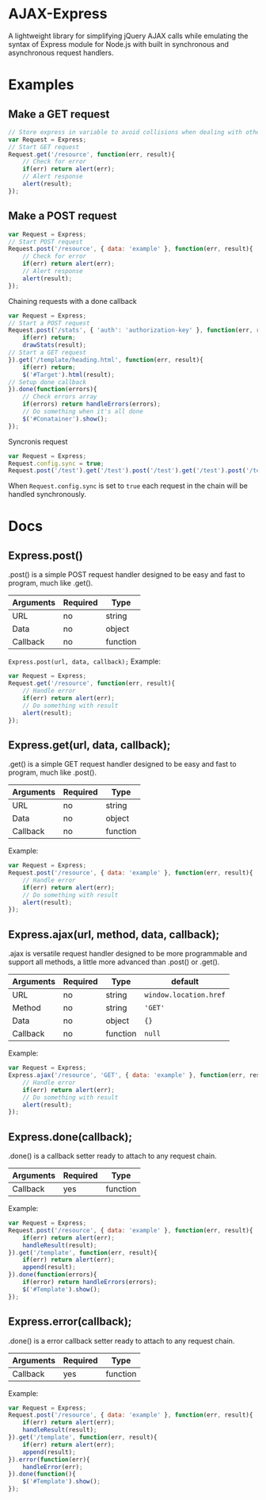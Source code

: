 AJAX-Express
==============

A lightweight library for simplifying jQuery AJAX calls while emulating the syntax of Express module for Node.js with built in synchronous and asynchronous request handlers.

Examples
==============

Make a GET request
--------------
```javascript
// Store express in variable to avoid collisions when dealing with other request chains
var Request = Express;
// Start GET request
Request.get('/resource', function(err, result){
    // Check for error
    if(err) return alert(err);
    // Alert response
    alert(result);
});
```

Make a POST request
--------------
```javascript
var Request = Express;
// Start POST request
Request.post('/resource', { data: 'example' }, function(err, result){
    // Check for error
    if(err) return alert(err);
    // Alert response
    alert(result);
});
```

Chaining requests with a done callback
```javascript
var Request = Express;
// Start a POST request
Request.post('/stats', { 'auth': 'authorization-key' }, function(err, result){
    if(err) return;
    drawStats(result);
// Start a GET request
}).get('/template/heading.html', function(err, result){
    if(err) return;
    $('#Target').html(result);
// Setup done callback
}).done(function(errors){
    // Check errors array
    if(errors) return handleErrors(errors);
    // Do something when it's all done
    $('#Conatainer').show();
});
```

Syncronis request
```javascript
var Request = Express;
Request.config.sync = true;
Request.post('/test').get('/test').post('/test').get('/test').post('/test').get('/test');
```
When ```Request.config.sync``` is set to ```true``` each request in the chain will be handled synchronously.

Docs
==============

Express.post()
--------------

.post() is a simple POST request handler designed to be easy and fast to program, much like .get().

Arguments  | Required | Type 
------------- | ------------- | ------------- 
URL  | no | string 
Data  | no | object 
Callback  | no | function 

```Express.post(url, data, callback);```
Example:
```javascript
var Request = Express;
Request.get('/resource', function(err, result){
    // Handle error
    if(err) return alert(err);
    // Do something with result
    alert(result);
});
```

Express.get(url, data, callback);
--------------

.get() is a simple GET request handler designed to be easy and fast to program, much like .post().

Arguments  | Required | Type 
------------- | ------------- | ------------- 
URL  | no | string 
Data  | no | object 
Callback  | no | function 

Example:
```javascript
var Request = Express;
Request.post('/resource', { data: 'example' }, function(err, result){
    // Handle error
    if(err) return alert(err);
    // Do something with result
    alert(result);
});
```

Express.ajax(url, method, data, callback);
--------------

.ajax is versatile request handler designed to be more programmable and support all methods, a little more advanced than .post() or .get().

Arguments  | Required | Type | default 
------------- | ------------- | ------------- | ------------- 
URL  | no | string | ```window.location.href``` 
Method  | no | string | ```'GET'``` 
Data  | no | object | ```{}``` 
Callback  | no | function | ```null```

Example:
```javascript
var Request = Express;
Express.ajax('/resource', 'GET', { data: 'example' }, function(err, result){
    // Handle error
    if(err) return alert(err);
    // Do something with result
    alert(result);
});
```

Express.done(callback);
--------------
.done() is a callback setter ready to attach to any request chain.

Arguments  | Required | Type 
------------- | ------------- | ------------- 
Callback  | yes | function 

Example:
```javascript
var Request = Express;
Request.post('/resource', { data: 'example' }, function(err, result){
    if(err) return alert(err);
    handleResult(result);
}).get('/template', function(err, result){
    if(err) return alert(err);
    append(result);
}).done(function(errors){
    if(error) return handleErrors(errors);
    $('#Template').show();
});
```

Express.error(callback);
--------------

.done() is a error callback setter ready to attach to any request chain.

Arguments  | Required | Type 
------------- | ------------- | ------------- 
Callback  | yes | function 

Example:

```javascript
var Request = Express;
Request.post('/resource', { data: 'example' }, function(err, result){
    if(err) return alert(err);
    handleResult(result);
}).get('/template', function(err, result){
    if(err) return alert(err);
    append(result);
}).error(function(err){
    handleError(err);
}).done(function(){
    $('#Template').show();
});
```
